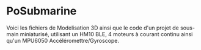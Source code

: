 # PoSubmarine
Voici les fichiers de Modelisation 3D ainsi que le code d'un projet de sous-main miniaturisé, utilisant un HM10 BLE, 4 moteurs à courant continu ainsi qu'un MPU6050 Accéléromettre/Gyroscope.
